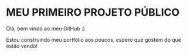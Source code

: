 # MEU PRIMEIRO PROJETO PÚBLICO

Olá, bem vindo ao meu GitHub :)

Estou construindo meu portfólio aos poucos, espero que gostem do que estão vendo!
